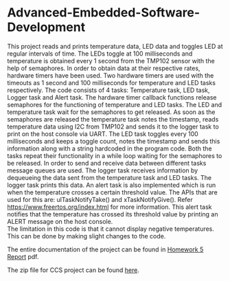 # Advanced-Embedded-Software-Development  
   
This project reads and prints temperature data, LED data and toggles LED at regular intervals of time. The LEDs toggle at 100 milliseconds and temperature is obtained every 1 second from the TMP102 sensor with the help of semaphores. In order to obtain data at their respective rates, hardware timers have been used. Two hardware timers are used with the timeouts as 1 second and 100 milliseconds for temperature and LED tasks respectively. The code consists of 4 tasks: Temperature task, LED task, Logger task and Alert task. The hardware timer callback functions release semaphores for the functioning of temperature and LED tasks. The LED and temperature task wait for the semaphores to get released. As soon as the semaphores are released the temperature task notes the timestamp, reads temperature data using I2C from TMP102 and sends it to the logger task to print on the host console via UART. The LED task toggles every 100 milliseconds and keeps a toggle count, notes the timestamp and sends this information along with a string hardcoded in the program code. Both the tasks repeat their functionality in a while loop waiting for the semaphores to be released. In order to send and receive data between different tasks message queues are used. The logger task receives information by dequeueing the data sent from the temperature task and LED tasks. The logger task prints this data. An alert task is also implemented which is run when the temperature crosses a certain threshold value. The APIs that are used for this are: ulTaskNotifyTake() and xTaskNotifyGive(). Refer https://www.freertos.org/index.html for more information. This alert task notifies that the temperature has crossed its threshold value by printing an ALERT message on the host console.   
The limitation in this code is that it cannot display negative temperatures. This can be done by making slight changes to the code.

The entire documentation of the project can be found in [Homework 5 Report](https://github.com/jajoosiddhant/Advanced-Embedded-Software-Development-AESD/blob/master/FreeRTOS%20TIVA%20(HW5)/LED_temp_FreeRTOS%20Report.pdf) pdf.  
   
The zip file for CCS project can be found [here](https://github.com/jajoosiddhant/Advanced-Embedded-Software-Development-AESD/blob/master/FreeRTOS%20TIVA%20(HW5)/led_temp_FreeRTOS.zip).
